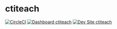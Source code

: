 # ctiteach

[![CircleCI](https://circleci.com/gh/CU-CommunityApps/ctiteach.svg?style=svg)](https://circleci.com/gh/CU-CommunityApps/ctiteach)
[![Dashboard ctiteach](https://img.shields.io/badge/dashboard-ctiteach-yellow.svg)](https://dashboard.pantheon.io/sites/3dec3234-967a-4391-b944-ea7a7df0b9c2#dev/code)
[![Dev Site ctiteach](https://img.shields.io/badge/site-ctiteach-blue.svg)](http://dev-ctiteach.pantheonsite.io/)
